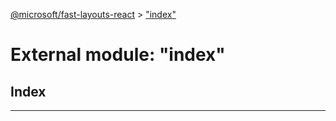 [@microsoft/fast-layouts-react](../README.md) > ["index"](../modules/_index_.md)

# External module: "index"

## Index

---

